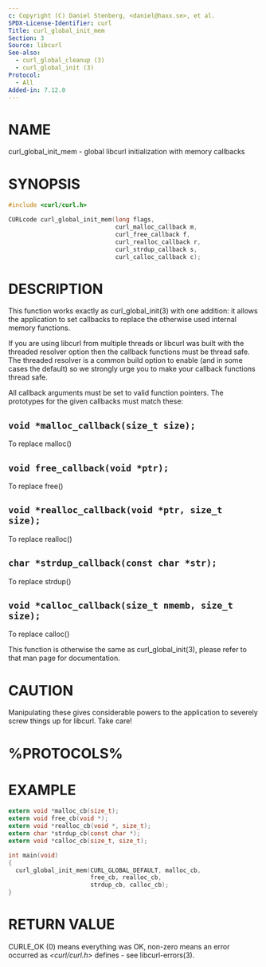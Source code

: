 ```yaml
---
c: Copyright (C) Daniel Stenberg, <daniel@haxx.se>, et al.
SPDX-License-Identifier: curl
Title: curl_global_init_mem
Section: 3
Source: libcurl
See-also:
  - curl_global_cleanup (3)
  - curl_global_init (3)
Protocol:
  - All
Added-in: 7.12.0
---
```


# NAME

curl_global_init_mem - global libcurl initialization with memory callbacks

# SYNOPSIS

~~~c
#include <curl/curl.h>

CURLcode curl_global_init_mem(long flags,
                              curl_malloc_callback m,
                              curl_free_callback f,
                              curl_realloc_callback r,
                              curl_strdup_callback s,
                              curl_calloc_callback c);
~~~

# DESCRIPTION

This function works exactly as curl_global_init(3) with one addition: it
allows the application to set callbacks to replace the otherwise used internal
memory functions.

If you are using libcurl from multiple threads or libcurl was built with the
threaded resolver option then the callback functions must be thread safe. The
threaded resolver is a common build option to enable (and in some cases the
default) so we strongly urge you to make your callback functions thread safe.

All callback arguments must be set to valid function pointers. The
prototypes for the given callbacks must match these:

## `void *malloc_callback(size_t size);`

To replace malloc()

## `void free_callback(void *ptr);`

To replace free()

## `void *realloc_callback(void *ptr, size_t size);`

To replace realloc()

## `char *strdup_callback(const char *str);`

To replace strdup()

## `void *calloc_callback(size_t nmemb, size_t size);`

To replace calloc()

This function is otherwise the same as curl_global_init(3), please refer
to that man page for documentation.

# CAUTION

Manipulating these gives considerable powers to the application to severely
screw things up for libcurl. Take care!

# %PROTOCOLS%

# EXAMPLE

~~~c
extern void *malloc_cb(size_t);
extern void free_cb(void *);
extern void *realloc_cb(void *, size_t);
extern char *strdup_cb(const char *);
extern void *calloc_cb(size_t, size_t);

int main(void)
{
  curl_global_init_mem(CURL_GLOBAL_DEFAULT, malloc_cb,
                       free_cb, realloc_cb,
                       strdup_cb, calloc_cb);
}
~~~

# RETURN VALUE

CURLE_OK (0) means everything was OK, non-zero means an error occurred as
*\<curl/curl.h\>* defines - see libcurl-errors(3).
